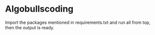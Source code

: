 # Algobullscoding
Import the packages mentioned in requirements.txt and run all from top, then the output is ready.
